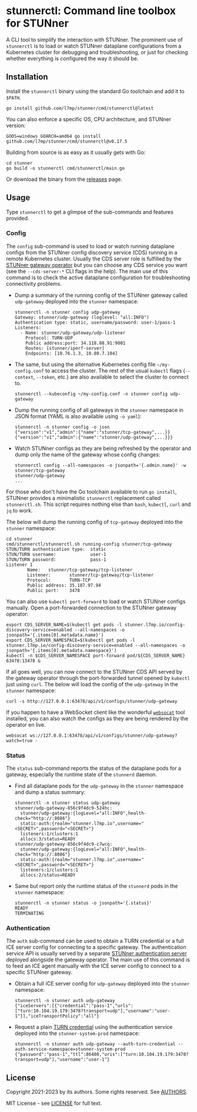 # stunnerctl: Command line toolbox for STUNner

A CLI tool to simplify the interaction with STUNner.
The prominent use of `stunnerctl` is to load or watch STUNner dataplane configurations from a Kubernetes cluster for debugging and troubleshooting, or just for checking whether everything is configured the way it should be.

## Installation

Install the `stunnerctl` binary using the standard Go toolchain and add it to `$PATH`.

```console
go install github.com/l7mp/stunner/cmd/stunnerctl@latest
```

You can also enforce a specific OS, CPU architecture, and STUNner version:

```console
GOOS=windows GOARCH=amd64 go install github.com/l7mp/stunner/cmd/stunnerctl@v0.17.5
```

Building from source is as easy as it usually gets with Go:

```console
cd stunner
go build -o stunnerctl cmd/stunnerctl/main.go
```

Or download the binary from the [releases](https://github.com/l7mp/stunner/releases) page.

## Usage

Type `stunnerctl` to get a glimpse of the sub-commands and features provided.

### Config

The `config` sub-command is used to load or watch running dataplane configs from the STUNner config discovery service (CDS) running in a remote Kubernetes cluster. Usually the CDS server role is fulfilled by the [STUNner gateway operator](https://github.com/l7mp/stunner-gateway-operator) but you can choose any CDS service you want (see the `--cds-server-*` CLI flags in the help). The main use of this command is to check the active dataplane configuration for troubleshooting connectivity problems.

- Dump a summary of the running config of the STUNner gateway called `udp-gateway` deployed into the `stunner` namespace:

  ```console
  stunnerctl -n stunner config udp-gateway
  Gateway: stunner/udp-gateway (loglevel: "all:INFO")
  Authentication type: static, username/password: user-1/pass-1
  Listeners:
    - Name: stunner/udp-gateway/udp-listener
      Protocol: TURN-UDP
      Public address:port: 34.118.88.91:9001
      Routes: [stunner/iperf-server]
      Endpoints: [10.76.1.3, 10.80.7.104]
  ```

- The same, but using the alternative Kubernetes config file `~/my-config.conf` to access the cluster. The rest of the usual `kubectl` flags (`--context`, `--token`, etc.) are also available to select the cluster to connect to.

  ``` console
  stunnerctl --kubeconfig ~/my-config.conf -n stunner config udp-gateway
  ```

- Dump the running config of all gateways in the `stunner` namespace in JSON format (YAML is also available using `-o yaml`):

  ```console
  stunnerctl -n stunner config -o json
  {"version":"v1","admin":{"name":"stunner/tcp-gateway",...}}
  {"version":"v1","admin":{"name":"stunner/udp-gateway",...}}}
  ```

- Watch STUNner configs as they are being refreshed by the operator and dump only the name of the gateway whose config changes:

  ```console
  stunnerctl config --all-namespaces -o jsonpath='{.admin.name}' -w
  stunner/tcp-gateway
  stunner/udp-gateway
  ...
  ```

For those who don't have the Go toolchain available to run `go install`, STUNner provides a minimalistic `stunnerctl` replacement called `stunnerctl.sh`.
This script requires nothing else than `bash`, `kubectl`, `curl` and `jq` to work.

The below will dump the running config of `tcp-gateway` deployed into the `stunner` namespace:

```console
cd stunner
cmd/stunnerctl/stunnerctl.sh running-config stunner/tcp-gateway
STUN/TURN authentication type:  static
STUN/TURN username:             user-1
STUN/TURN password:             pass-1
Listener 1
        Name:   stunner/tcp-gateway/tcp-listener
        Listener:       stunner/tcp-gateway/tcp-listener
        Protocol:       TURN-TCP
        Public address: 35.187.97.94
        Public port:    3478
```

You can also use `kubectl port-forward` to load or watch STUNner configs manually.  Open a port-forwarded connection to the STUNner gateway operator:

``` console
export CDS_SERVER_NAME=$(kubectl get pods -l stunner.l7mp.io/config-discovery-service=enabled --all-namespaces -o jsonpath='{.items[0].metadata.name}')
export CDS_SERVER_NAMESPACE=$(kubectl get pods -l stunner.l7mp.io/config-discovery-service=enabled --all-namespaces -o jsonpath='{.items[0].metadata.namespace}')
kubectl -n $CDS_SERVER_NAMESPACE port-forward pod/${CDS_SERVER_NAME} 63478:13478 &
```

If all goes well, you can now connect to the STUNner CDS API served by the gateway operator through the port-forwarded tunnel opened by `kubectl` just using `curl`.  The below will load the config of the `udp-gateway` in the `stunner` namespace:

``` console
curl -s http://127.0.0.1:63478/api/v1/configs/stunner/udp-gateway
```

If you happen to have a WebSocket client like the wonderful [`websocat`](https://github.com/vi/websocat) tool installed, you can also watch the configs as they are being rendered by the operator en live.

``` console
websocat ws://127.0.0.1:63478/api/v1/configs/stunner/udp-gateway?watch=true -
```

### Status

The `status` sub-command reports the status of the dataplane pods for a gateway, especially the runtime state of the `stunnerd` daemon.

- Find all dataplane pods for the `udp-gateway` in the `stunner` namespace and dump a status summary:

  ``` console
  stunnerctl -n stunner status udp-gateway
  stunner/udp-gateway-856c9f4dc9-524hc:
  	stunner/udp-gateway:{logLevel="all:INFO",health-check="http://:8086"}
  	static-auth:{realm="stunner.l7mp.io",username="<SECRET>",password="<SECRET>"}
  	listeners:1/clusters:1
  	allocs:3/status=READY
  stunner/udp-gateway-856c9f4dc9-c7wcq:
  	stunner/udp-gateway:{logLevel="all:INFO",health-check="http://:8086"}
  	static-auth:{realm="stunner.l7mp.io",username="<SECRET>",password="<SECRET>"}
  	listeners:1/clusters:1
  	allocs:2/status=READY
  ```

- Same but report only the runtime status of the `stunnerd` pods in the `stunner` namespace:

  ``` console
  stunnerctl -n stunner status -o jsonpath='{.status}'
  READY
  TERMINATING
  ```

### Authentication

The `auth` sub-command can be used to obtain a TURN credential or a full ICE server config for connecting to a specific gateway. The authentication service API is usually served by a separate [STUNner authentication server](https://github.com/l7mp/stunner-auth-service) deployed alongside the gateway operator. The main use of this command is to feed an ICE agent manually with the ICE server config to connect to a specific STUNner gateway.

- Obtain a full ICE server config for `udp-gateway` deployed into the `stunner` namespace:

  ``` console
  stunnerctl -n stunner auth udp-gateway
  {"iceServers":[{"credential":"pass-1","urls":["turn:10.104.19.179:3478?transport=udp"],"username":"user-1"}],"iceTransportPolicy":"all"}
  ```

- Request a plain [TURN credential](https://datatracker.ietf.org/doc/html/draft-uberti-behave-turn-rest-00) using the authentication service deployed into the `stunner-system-prod` namespace:

  ``` console
  stunnerctl -n stunner auth udp-gateway --auth-turn-credential --auth-service-namespace=stunner-system-prod
  {"password":"pass-1","ttl":86400,"uris":["turn:10.104.19.179:3478?transport=udp"],"username":"user-1"}
  ```

## License

Copyright 2021-2023 by its authors. Some rights reserved. See [AUTHORS](../../AUTHORS).

MIT License - see [LICENSE](../../LICENSE) for full text.
